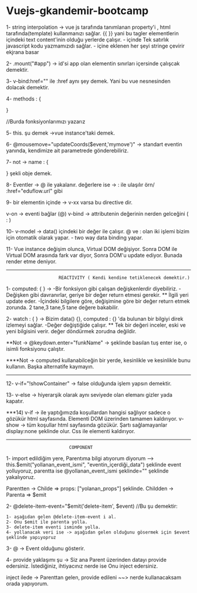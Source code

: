# Vuejs-gkandemir-bootcamp

1- string interpolation -> vue js tarafında tanımlanan property'i , html tarafında(template) kullanmanızı sağlar.
 {{  }} yani bu tagler elementlerin içindeki text content'inin olduğu yerlerde çalışır. 
			- içinde Tek satırlık javascript kodu yazmamızıdı sağlar.
			- içine eklenen her şeyi stringe çevirir ekjrana basar		

	
2- .mount("#app") -> id'si app olan elementin sınırları içersinde çalışcak demektir.

3- v-bind:href=""   ile :href aynı şey demek. Yani bu vue nesnesinden dolacak demektir.

4- methods : {

}   

//Burda fonksiyonlarımızı yazarız



5- this. şu demek ->vue instance'taki demek.


6-   @mousemove="updateCoords($event,'mymove')"     -> standart eventin yanında, kendimize ait parametrede gönderebiliriz.

7- not -> name : {

}   şekli obje demek.




8- Eventler -> @ ile yakalanır.
   değerlere ise -> :    ile ulaşılır örn/   :href="eduflow.url"  gibi





9- bir elementin içinde -> v-xx varsa  bu directive dir.

v-on -> eventi bağlar (@)
v-bind -> attributenin değerinin nerden gelceğini ( : ) 



10- v-model -> data() içindeki bir değer ile çalışır. @ ve : olan iki işlemi  bizim için otomatik olarak yapar.
		- two way data binding yapar.



11- Vue instance değişim olunca, Virtual DOM değişiyor. 
Sonra DOM ile Virtual DOM arasında fark var diyor, Sonra DOM'u update ediyor. Bunada render etme deniyor.


_______________________________________________________________________________________________
						REACTIVITY ( Kendi kendine tetiklenecek demektir.)


1- computed: { }   -> 	-Bir fonksiyon gibi çalışan  değişkenlerdir diyebiliriz. 
			-Değişken gibi davranırlar, geriye bir değer return etmesi gerekir.
			** İlgili yeri update eder.
			-İçindeki bilgilere göre, değişimine göre  bir değer return etmek zorunda. 2 tane,3 tane,5 tane değere bakabilir.	

2- watch : { } -> Bizim data() {}, computed : {} 'da bulunan bir bilgiyi direk izlemeyi sağlar.
		 -Değer değiştiğide çalışır.
		** Tek bir değeri inceler, eski ve yeni bilgisini verir. değer döndürmek zorudna değildir.
		




**Not -> @keydown.enter="funkName"   -> şeklinde basılan tuş enter ise, o isimli fonksiyonu çalıştır.




****Not -> computed kullanabilceğin bir yerde, kesinlikle ve kesinlikle bunu kullanın. Başka alternatife kaymayın.



_______________________________________________________________________________________________________________________________________________

12- v-if="!showContainer"   -> false olduğunda işlem yapsın demektir.

13- v-else -> hiyerarşik olarak aynı seviyede olan elemanı gizler yada kapatır.



***14)   v-if ->  ile yaptığımızda koşullardan hangisi sağlıyor sadece o gözükür html sayfasında. Elementi DOM üzerinden tamamen kaldırıyor.
	v-show -> tüm koşullar html sayfasında gözükür. Şartı sağlamayanlar display:none şeklinde olur. Css ile elementi kaldırıyor.

________________________________________________________________________________________________________________________________________________
							COMPONENT

1- import edildiğim yere, Parentıma bilgi atıyorum diyorum --> this.$emit("yollanan_event_ismi", "eventin_içerdiği_data")
şeklinde event yolluyoruz, parentta ise   @yollanan_event_ismi şeklinde=""  şeklinde yakalıyoruz.

   Parentten -> Childe =>   props: ["yolanan_props"] şeklinde.
   Childden -> Parenta =>   $emit


2- @delete-item-event="$emit('delete-item', $event)    //Bu şu demektir:

    1- aşağıdan gelen @delete-item-event i al. 
    2- Onu $emit ile parenta yolla.
    3- delete-item eventi isminde yolla.
    4- yollanacak veri ise -> aşağıdan gelen olduğunu gösermek için $event şeklinde yapıyopruz


3- @ -> Event olduğunu gösterir.


4- provide yaklaşımı şu ->  Siz ana Parent  üzerinden datayı provide edersiniz. İstediğiniz, ihtiyacınız nerde ise 
                            Onu inject edersiniz.
                          


   inject ilede -> Parenttan gelen, provide edileni ~~> nerde kullanacaksam orada yapıyorum. 

